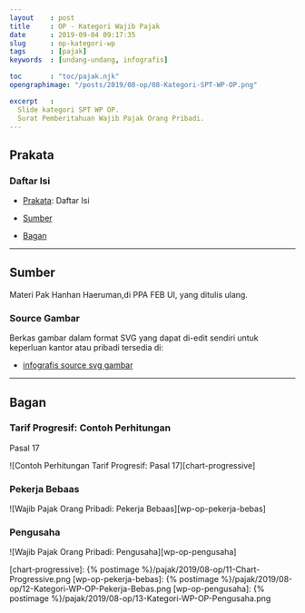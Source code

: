 ```yaml
---
layout    : post
title     : OP - Kategori Wajib Pajak
date      : 2019-09-04 09:17:35
slug      : op-kategori-wp
tags      : [pajak]
keywords  : [undang-undang, infografis]

toc       : "toc/pajak.njk"
opengraphimage: "/posts/2019/08-op/08-Kategori-SPT-WP-OP.png"

excerpt   : 
  Slide kategori SPT WP OP.
  Surat Pemberitahuan Wajib Pajak Orang Pribadi.
---
```


<a name="prakata"></a>

## Prakata

### Daftar Isi

* [Prakata](#prakata): Daftar Isi

* [Sumber](#sumber)

* [Bagan](#bagan)

-- -- --

<a name="sumber"></a>

## Sumber

Materi Pak Hanhan Haeruman,di PPA FEB UI, yang ditulis ulang.

### Source Gambar

Berkas gambar dalam format SVG yang dapat di-edit sendiri
untuk keperluan kantor atau pribadi tersedia di:

* [infografis source svg gambar][github-orang-pribadi]

-- -- --

<a name="bagan"></a>

## Bagan

### Tarif Progresif: Contoh Perhitungan

Pasal 17

![Contoh Perhitungan Tarif Progresif: Pasal 17][chart-progressive]

### Pekerja Bebaas

![Wajib Pajak Orang Pribadi: Pekerja Bebaas][wp-op-pekerja-bebas]

### Pengusaha

![Wajib Pajak Orang Pribadi: Pengusaha][wp-op-pengusaha]


[//]: <> ( -- -- -- links below -- -- -- )

[chart-progressive]:    {% postimage %}/pajak/2019/08-op/11-Chart-Progressive.png
[wp-op-pekerja-bebas]:  {% postimage %}/pajak/2019/08-op/12-Kategori-WP-OP-Pekerja-Bebas.png
[wp-op-pengusaha]:      {% postimage %}/pajak/2019/08-op/13-Kategori-WP-OP-Pengusaha.png

[github-orang-pribadi]:  https://github.com/epsi-rns/belajar-pajak/tree/master/02-OP/svg

